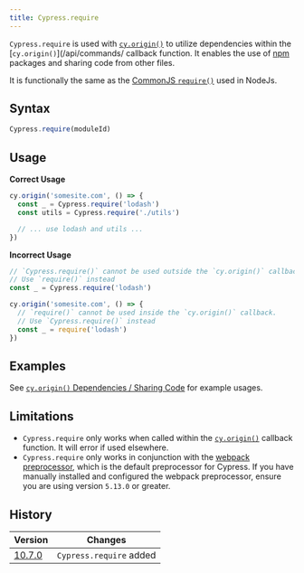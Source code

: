 ```yaml
---
title: Cypress.require
---
```


`Cypress.require` is used with [`cy.origin()`](/api/commands/origin) to utilize
dependencies within the [`cy.origin()`](/api/commands/ callback function. It
enables the use of [npm](https://www.npmjs.com/) packages and sharing code from
other files.

It is functionally the same as the
[CommonJS `require()`](https://nodejs.org/en/knowledge/getting-started/what-is-require/)
used in NodeJs.

## Syntax

```js
Cypress.require(moduleId)
```

## Usage

**<Icon name="check-circle" color="green"></Icon> Correct Usage**

```js
cy.origin('somesite.com', () => {
  const _ = Cypress.require('lodash')
  const utils = Cypress.require('./utils')

  // ... use lodash and utils ...
})
```

**<Icon name="exclamation-triangle" color="red"></Icon> Incorrect Usage**

```js
// `Cypress.require()` cannot be used outside the `cy.origin()` callback.
// Use `require()` instead
const _ = Cypress.require('lodash')

cy.origin('somesite.com', () => {
  // `require()` cannot be used inside the `cy.origin()` callback.
  // Use `Cypress.require()` instead
  const _ = require('lodash')
})
```

## Examples

See [`cy.origin()` Dependencies / Sharing Code]() for example usages.

## Limitations

- `Cypress.require` only works when called within the
  [`cy.origin()`](/api/commands/origin) callback function. It will error if used
  elsewhere.
- `Cypress.require` only works in conjunction with the
  [webpack preprocessor](https://www.npmjs.com/package/@cypress/webpack-preprocessor),
  which is the default preprocessor for Cypress. If you have manually installed
  and configured the webpack preprocessor, ensure you are using version `5.13.0`
  or greater.

## History

| Version                                       | Changes                 |
| --------------------------------------------- | ----------------------- |
| [10.7.0](/guides/references/changelog#10-7-0) | `Cypress.require` added |
